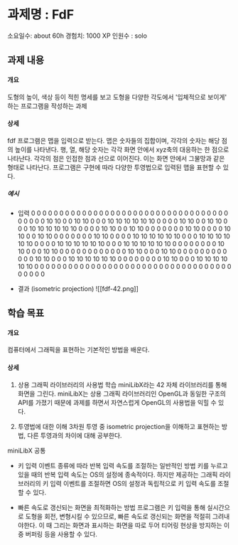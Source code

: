 # 과제명 : FdF

소요일수: about 60h
경험치:  1000 XP
인원수 : solo

## 과제 내용

#### 개요
도형의 높이, 색상 등이 적힌 명세를 보고 도형을 다양한 각도에서 '입체적으로 보이게' 하는 프로그램을 작성하는 과제

#### 상세
fdf 프로그램은 맵을 입력으로 받는다. 맵은 숫자들의 집합이며, 각각의 숫자는 해당 점의 높이를 나타낸다.  행, 열, 해당 숫자는 각각 화면 안에서 xyz축의 대응하는 한 점으로 나타난다.
각각의 점은 인접한 점과 선으로 이어진다. 이는 화면 안에서 그물망과 같은 형태로 나타난다. 
프로그램은 구현에 따라 다양한 투영법으로 입력된 맵을 표현할 수 있다.

##### 예시
- 입력 
0  0  0  0  0  0  0  0  0  0  0  0  0  0  0  0  0  0  0
0  0  0  0  0  0  0  0  0  0  0  0  0  0  0  0  0  0  0
0  0 10 10  0  0 10 10  0  0  0 10 10 10 10 10 10  0  0
0  0 10 10  0  0 10 10  0  0  0 10 10 10 10 10 10  0  0
0  0 10 10  0  0 10 10  0  0  0  0  0  0  0 10 10  0  0
0  0 10 10  0  0 10 10  0  0  0  0  0  0  0 10 10  0  0
0  0 10 10 10 10 10 10  0  0  0 10 10 10 10 10 10  0  0
0  0 10 10 10 10 10 10  0  0  0 10 10 10 10 10 10  0  0
0  0  0  0  0  0 10 10  0  0  0 10 10  0  0  0  0  0  0
0  0  0  0  0  0 10 10  0  0  0 10 10  0  0  0  0  0  0
0  0  0  0  0  0 10 10  0  0  0 10 10 10 10 10 10  0  0
0  0  0  0  0  0 10 10  0  0  0 10 10 10 10 10 10  0  0
0  0  0  0  0  0  0  0  0  0  0  0  0  0  0  0  0  0  0
0  0  0  0  0  0  0  0  0  0  0  0  0  0  0  0  0  0  0

- 결과 (isometric projection)
![[fdf-42.png]]

## 학습 목표 

#### 개요 
컴퓨터에서 그래픽을 표현하는 기본적인 방법을 배운다. 

#### 상세 
1. 상용 그래픽 라이브러리의 사용법 학습
miniLibX라는 42 자체 라이브러리를 통해 화면을 그린다. miniLibX는 상용 그래픽 라이브러리인 OpenGL과 동일한 구조의 API를 가졌기 때문에 과제를 하면서 자연스럽게 OpenGL의 사용법을 익힐 수 있다. 

2. 투영법에 대한 이해
3차원 투영 중 isometric projection을 이해하고 표현하는 방법, 다른 투영과의 차이에 대해 공부한다. 

miniLibX 공통

-  키 입력 이벤트 종류에 따라 반복 입력 속도를 조절하는 일반적인 방법
키를 누르고 있을 때의 반복 입력 속도는 OS의 설정에 종속적이다. 하지만 제공하는 그래픽 라이브러리의 키 입력 이벤트를 조절하면 OS의 설정과 독립적으로 키 입력 속도를 조절할 수 있다.

-  빠른 속도로 갱신되는 화면을 최적화하는 방법
프로그램은 키 입력을 통해 실시간으로 도형을 회전, 변형시킬 수 있으므로, 빠른 속도로 갱신되는 화면을 적절히 그려내야한다. 이 때 그리는 화면과 표시하는 화면을 따로 두어 티어링 현상을 방지하는 이중 버퍼링 등을 사용할 수 있다.
